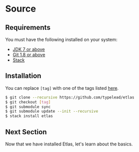 # Source

## Requirements

You must have the following installed on your system:

- [JDK 7 or above](https://www.oracle.com/java/technologies/javase-downloads.html)
- [Git 1.8 or above](https://git-scm.com/book/en/v1/Getting-Started-Installing-Git)
- [Stack](https://docs.haskellstack.org/en/stable/README/)

## Installation

You can replace `[tag]` with one of the tags listed [here](https://github.com/typelead/etlas/releases).

```sh
$ git clone --recursive https://github.com/typelead/etlas
$ git checkout [tag]
$ git submodule sync
$ git submodule update --init --recursive
$ stack install etlas
```

## Next Section

Now that we have installed Etlas, let's learn about the basics.
